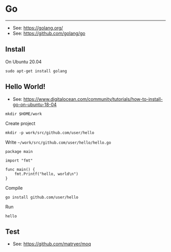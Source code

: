 # Go

----

- See: https://golang.org/
- See: https://github.com/golang/go

## Install

On Ubuntu 20.04
```shell
sudo apt-get install golang
```


## Hello World!

- See: https://www.digitalocean.com/community/tutorials/how-to-install-go-on-ubuntu-18-04

```shell
mkdir $HOME/work
```

Create project
```shell
mkdir -p work/src/github.com/user/hello
```

Write `~/work/src/github.com/user/hello/hello.go`
```golang
package main

import "fmt"

func main() {
    fmt.Printf("hello, world\n")
}
```

Compile
```shell
go install github.com/user/hello
```

Run
```shell
hello
```



## Test

- See: https://github.com/matryer/moq
